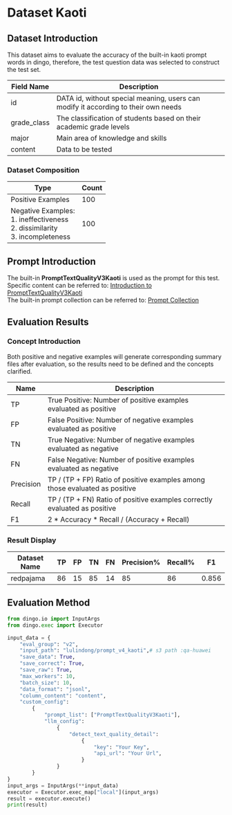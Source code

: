 # Dataset Kaoti

## Dataset Introduction
This dataset aims to evaluate the accuracy of the built-in kaoti prompt words in dingo, therefore, the test question data was selected to construct the test set.

| Field Name   | Description                                                                        |
|--------------|------------------------------------------------------------------------------------|
| id           | DATA id, without special meaning, users can modify it according to their own needs |
| grade_class  | The classification of students based on their academic grade levels                |
| major        | Main area of knowledge and skills                                                  |
| content      | Data to be tested                                                                  |                                                  |



### Dataset Composition
| Type                                                                                  | Count |
|---------------------------------------------------------------------------------------|-------|
| Positive Examples                                                                     | 100   |
| Negative Examples: <br/>1. ineffectiveness<br/>2. dissimilarity<br/>3. incompleteness | 100   |


## Prompt Introduction
The built-in **PromptTextQualityV3Kaoti** is used as the prompt for this test.<br>
Specific content can be referred to: [Introduction to PromptTextQualityV3Kaoti](../../../dingo/model/prompt/prompt_text_quality_kaoti.py)<br>
The built-in prompt collection can be referred to: [Prompt Collection](../../../dingo/model/prompt)

## Evaluation Results
### Concept Introduction
Both positive and negative examples will generate corresponding summary files after evaluation, so the results need to be defined and the concepts clarified.

| Name      | Description                                                                 |
|-----------|-----------------------------------------------------------------------------|
| TP        | True Positive: Number of positive examples evaluated as positive            |
| FP        | False Positive: Number of negative examples evaluated as positive           |
| TN        | True Negative: Number of negative examples evaluated as negative            |
| FN        | False Negative: Number of positive examples evaluated as negative           |
| Precision | TP / (TP + FP) Ratio of positive examples among those evaluated as positive |
| Recall    | TP / (TP + FN) Ratio of positive examples correctly evaluated as positive   |
| F1        | 2 * Accuracy * Recall /  (Accuracy + Recall)                                |

### Result Display
| Dataset Name | TP  | FP  | TN  | FN  | Precision% | Recall% | F1   |
|--------------|-----|-----|-----|-----|------------|---------|------|
| redpajama    | 86  | 15  | 85  | 14  | 85         | 86      | 0.856|
## Evaluation Method

```python
from dingo.io import InputArgs
from dingo.exec import Executor

input_data = {
    "eval_group": "v2",
    "input_path": "lulindong/prompt_v4_kaoti",# s3 path :qa-huawei
    "save_data": True,
    "save_correct": True,
    "save_raw": True,
    "max_workers": 10,
    "batch_size": 10,
    "data_format": "jsonl",
    "column_content": "content",
    "custom_config":
        {
            "prompt_list": ["PromptTextQualityV3Kaoti"],
            "llm_config":
                {
                    "detect_text_quality_detail":
                        {
                            "key": "Your Key",
                            "api_url": "Your Url",
                        }
                }
        }
}
input_args = InputArgs(**input_data)
executor = Executor.exec_map["local"](input_args)
result = executor.execute()
print(result)
```
